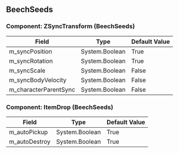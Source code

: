 ## BeechSeeds

### Component: ZSyncTransform (BeechSeeds)

|Field|Type|Default Value|
|---|---|---|
|m_syncPosition|System.Boolean|True|
|m_syncRotation|System.Boolean|True|
|m_syncScale|System.Boolean|False|
|m_syncBodyVelocity|System.Boolean|False|
|m_characterParentSync|System.Boolean|False|

### Component: ItemDrop (BeechSeeds)

|Field|Type|Default Value|
|---|---|---|
|m_autoPickup|System.Boolean|True|
|m_autoDestroy|System.Boolean|True|

